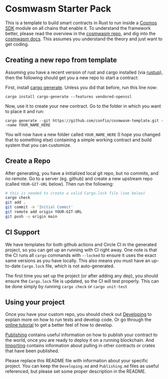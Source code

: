 # Cosmwasm Starter Pack

This is a template to build smart contracts in Rust to run inside a
[Cosmos SDK](https://github.com/cosmos/cosmos-sdk) module on all chains that
enable it. To understand the framework better, please read the overview in the
[cosmwasm repo](https://github.com/CosmWasm/cosmwasm/blob/main/README.md), and
dig into the [cosmwasm docs](https://www.cosmwasm.com). This assumes you
understand the theory and just want to get coding.

## Creating a new repo from template

Assuming you have a recent version of rust and cargo installed (via
[rustup](https://rustup.rs/)), then the following should get you a new repo to
start a contract:

First, install
[cargo generate](https://github.com/ashleygwilliams/cargo-generate). Unless you
did that before, run this line now:

```shell script
cargo install cargo-generate --features vendored-openssl
```

Now, use it to create your new contract. Go to the folder in which you want to
place it and run:

```shell script
cargo generate --git https://github.com/confio/cosmwasm-template.git --name YOUR_NAME_HERE
```

You will now have a new folder called `YOUR_NAME_HERE` (I hope you changed that
to something else) containing a simple working contract and build system that
you can customize.

## Create a Repo

After generating, you have a initialized local git repo, but no commits, and no
remote. Go to a server (eg. github) and create a new upstream repo (called
`YOUR-GIT-URL` below). Then run the following:

```bash
# this is needed to create a valid Cargo.lock file (see below)
cargo check
git add .
git commit -m 'Initial Commit'
git remote add origin YOUR-GIT-URL
git push -u origin main
```

## CI Support

We have templates for both github actions and Circle CI in the generated
project, so you can get up an running with CI right away. One note is that the
CI runs all `cargo` commands with `--locked` to ensure it uses the exact same
versions as you have locally. This also means you must have an up-to-date
`Cargo.lock` file, which is not auto-generated.

The first time you set up the project (or after adding any dep), you should
ensure the `Cargo.lock` file is updated, so the CI will test properly. This can
be done simply by running `cargo check` or `cargo unit-test`

## Using your project

Once you have your custom repo, you should check out
[Developing](https://build.scrt.network/dev/tutorials.html) to explain more on how to run tests and develop
code. Or go through the
[online tutorial](https://learn.figment.io/network-documentation/secret) to get a
better feel of how to develop.

[Publishing](./Publishing.md) contains useful information on how to publish your
contract to the world, once you are ready to deploy it on a running blockchain.
And [Importing](./Importing.md) contains information about pulling in other
contracts or crates that have been published.

Please replace this README file with information about your specific project.
You can keep the `Developing.md` and `Publishing.md` files as useful referenced,
but please set some proper description in the README.
